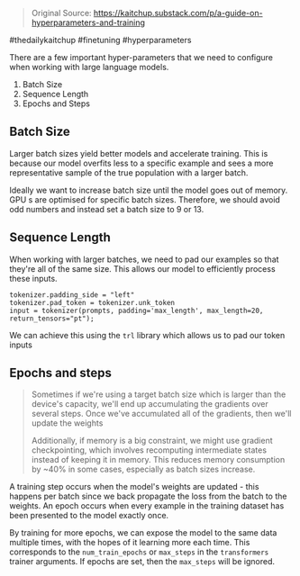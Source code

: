 > Original Source: https://kaitchup.substack.com/p/a-guide-on-hyperparameters-and-training

#thedailykaitchup #finetuning #hyperparameters

There are a few important hyper-parameters that we need to configure when working with large language models.

1. Batch Size
2. Sequence Length
3. Epochs and Steps

## Batch Size

Larger batch sizes yield better models and accelerate training. This is because our model overfits less to a specific example and sees a more representative sample of the true population with a larger batch.

Ideally we want to increase batch size until the model goes out of memory. GPU s are optimised for specific batch sizes. Therefore, we should avoid odd numbers and instead set a batch size to 9 or 13.

## Sequence Length

When working with larger batches, we need to pad our examples so that they're all of the same size. This allows our model to efficiently process these inputs.

```
tokenizer.padding_side = "left"
tokenizer.pad_token = tokenizer.unk_token
input = tokenizer(prompts, padding='max_length', max_length=20, return_tensors="pt");
```

We can achieve this using the `trl` library which allows us to pad our token inputs

## Epochs and steps

> Sometimes if we're using a target batch size which is larger than the device's capacity, we'll end up accumulating the gradients over several steps. Once we've accumulated all of the gradients, then we'll update the weights
> 
> Additionally, if memory is a big constraint, we might use gradient checkpointing, which involves recomputing intermediate states instead of keeping it in memory. This reduces memory consumption by ~40% in some cases, especially as batch sizes increase.

A training step occurs when the model's weights are updated - this happens per batch since we back propagate the loss from the batch to the weights. An epoch occurs when every example in the training dataset has been presented to the model exactly once. 

By training for more epochs, we can expose the model to the same data multiple times, with the hopes of it learning more each time. This corresponds to the `num_train_epochs` or `max_steps` in the `transformers` trainer arguments. If epochs are set, then the `max_steps` will be ignored.

